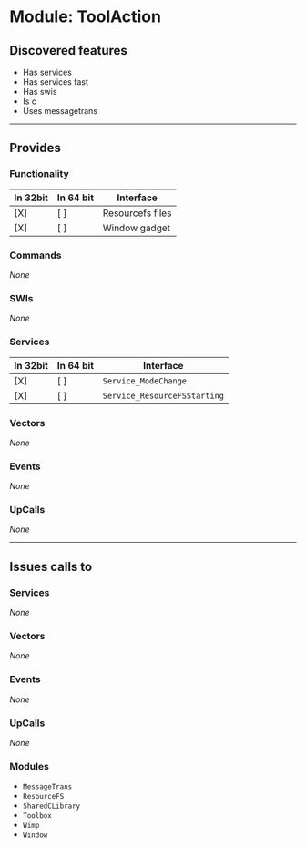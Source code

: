 # Module: ToolAction

## Discovered features


* Has services
* Has services fast
* Has swis
* Is c
* Uses messagetrans

---

## Provides

### Functionality

| In 32bit | In 64 bit | Interface |
|----------|-----------|-----------|
| [X]      | [ ]       | Resourcefs files |
| [X]      | [ ]       | Window gadget |

### Commands


*None*


### SWIs


*None*


### Services


| In 32bit | In 64 bit | Interface |
|----------|-----------|-----------|
| [X]      | [ ]       | `Service_ModeChange` |
| [X]      | [ ]       | `Service_ResourceFSStarting` |


### Vectors


*None*


### Events


*None*


### UpCalls


*None*


---

## Issues calls to

### Services


*None*


### Vectors


*None*


### Events


*None*


### UpCalls


*None*


### Modules


* `MessageTrans`
* `ResourceFS`
* `SharedCLibrary`
* `Toolbox`
* `Wimp`
* `Window`


